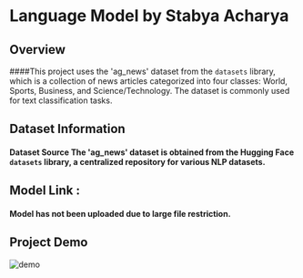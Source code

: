 # Language Model by Stabya Acharya

## Overview
####This project uses the 'ag_news' dataset from the `datasets` library, which is a collection of news articles categorized into four classes: World, Sports, Business, and Science/Technology. The dataset is commonly used for text classification tasks.
## Dataset Information
#### Dataset Source The 'ag_news' dataset is obtained from the Hugging Face `datasets` library, a centralized repository for various NLP datasets. 

## Model Link : 
#### Model has not been uploaded due to large file restriction. 

## Project Demo
![demo](https://github.com/stabyaaaa/Natural-Language-Processing/assets/35591848/86e46461-4c5f-41a1-9e35-c1a22805e236)
